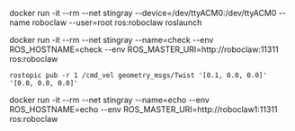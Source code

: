 
docker run -it --rm --net stingray --device=/dev/ttyACM0:/dev/ttyACM0 --name roboclaw --user=root ros:roboclaw roslaunch

docker run -it --rm --net stingray --name=check --env ROS_HOSTNAME=check --env ROS_MASTER_URI=http://roboclaw:11311 ros:roboclaw

    rostopic pub -r 1 /cmd_vel geometry_msgs/Twist '[0.1, 0.0, 0.0]' '[0.0, 0.0, 0.0]'




docker run -it --rm --net stingray --name=echo --env ROS_HOSTNAME=echo --env ROS_MASTER_URI=http://roboclaw1:11311 ros:roboclaw


